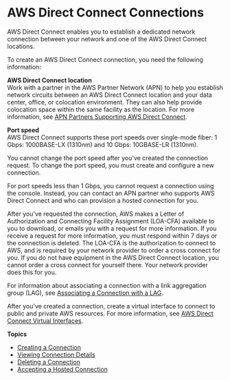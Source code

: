 # AWS Direct Connect Connections<a name="WorkingWithConnections"></a>

AWS Direct Connect enables you to establish a dedicated network connection between your network and one of the AWS Direct Connect locations\.

To create an AWS Direct Connect connection, you need the following information:

**AWS Direct Connect location**  
Work with a partner in the AWS Partner Network \(APN\) to help you establish network circuits between an AWS Direct Connect location and your data center, office, or colocation environment\. They can also help provide colocation space within the same facility as the location\. For more information, see [APN Partners Supporting AWS Direct Connect](https://aws.amazon.com/directconnect/partners)\.

**Port speed**  
AWS Direct Connect supports these port speeds over single\-mode fiber: 1 Gbps: 1000BASE\-LX \(1310nm\) and 10 Gbps: 10GBASE\-LR \(1310nm\)\.

You cannot change the port speed after you've created the connection request\. To change the port speed, you must create and configure a new connection\.

For port speeds less than 1 Gbps, you cannot request a connection using the console\. Instead, you can contact an APN partner who supports AWS Direct Connect and who can provision a hosted connection for you\.

After you've requested the connection, AWS makes a Letter of Authorization and Connecting Facility Assignment \(LOA\-CFA\) available to you to download, or emails you with a request for more information\. If you receive a request for more information, you must respond within 7 days or the connection is deleted\. The LOA\-CFA is the authorization to connect to AWS, and is required by your network provider to order a cross connect for you\. If you do not have equipment in the AWS Direct Connect location, you cannot order a cross connect for yourself there\. Your network provider does this for you\. 

For information about associating a connection with a link aggregation group \(LAG\), see [Associating a Connection with a LAG](associate-connection-with-lag.md)\.

After you've created a connection, create a virtual interface to connect to public and private AWS resources\. For more information, see [AWS Direct Connect Virtual Interfaces](WorkingWithVirtualInterfaces.md)\.

**Topics**
+ [Creating a Connection](create-connection.md)
+ [Viewing Connection Details](viewdetails.md)
+ [Deleting a Connection](deleteconnection.md)
+ [Accepting a Hosted Connection](acceptSub1Gconnection.md)